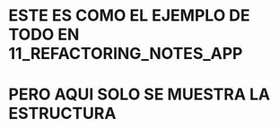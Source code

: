 # ESTE ES COMO EL EJEMPLO DE TODO EN 11_REFACTORING_NOTES_APP
# PERO AQUI SOLO SE MUESTRA LA ESTRUCTURA
